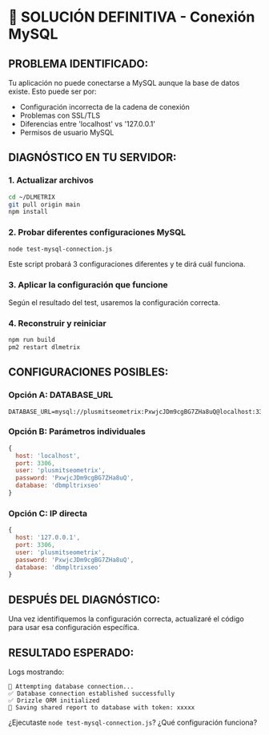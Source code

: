 # 🚀 SOLUCIÓN DEFINITIVA - Conexión MySQL

## PROBLEMA IDENTIFICADO:
Tu aplicación no puede conectarse a MySQL aunque la base de datos existe. Esto puede ser por:
- Configuración incorrecta de la cadena de conexión
- Problemas con SSL/TLS
- Diferencias entre 'localhost' vs '127.0.0.1'
- Permisos de usuario MySQL

## DIAGNÓSTICO EN TU SERVIDOR:

### 1. Actualizar archivos
```bash
cd ~/DLMETRIX
git pull origin main
npm install
```

### 2. Probar diferentes configuraciones MySQL
```bash
node test-mysql-connection.js
```

Este script probará 3 configuraciones diferentes y te dirá cuál funciona.

### 3. Aplicar la configuración que funcione
Según el resultado del test, usaremos la configuración correcta.

### 4. Reconstruir y reiniciar
```bash
npm run build
pm2 restart dlmetrix
```

## CONFIGURACIONES POSIBLES:

### Opción A: DATABASE_URL
```
DATABASE_URL=mysql://plusmitseometrix:PxwjcJDm9cgBG7ZHa8uQ@localhost:3306/dbmpltrixseo
```

### Opción B: Parámetros individuales
```javascript
{
  host: 'localhost',
  port: 3306,
  user: 'plusmitseometrix',
  password: 'PxwjcJDm9cgBG7ZHa8uQ',
  database: 'dbmpltrixseo'
}
```

### Opción C: IP directa
```javascript
{
  host: '127.0.0.1',
  port: 3306,
  user: 'plusmitseometrix',
  password: 'PxwjcJDm9cgBG7ZHa8uQ',
  database: 'dbmpltrixseo'
}
```

## DESPUÉS DEL DIAGNÓSTICO:
Una vez identifiquemos la configuración correcta, actualizaré el código para usar esa configuración específica.

## RESULTADO ESPERADO:
Logs mostrando:
```
🔄 Attempting database connection...
✅ Database connection established successfully
✅ Drizzle ORM initialized
💾 Saving shared report to database with token: xxxxx
```

¿Ejecutaste `node test-mysql-connection.js`? ¿Qué configuración funciona?